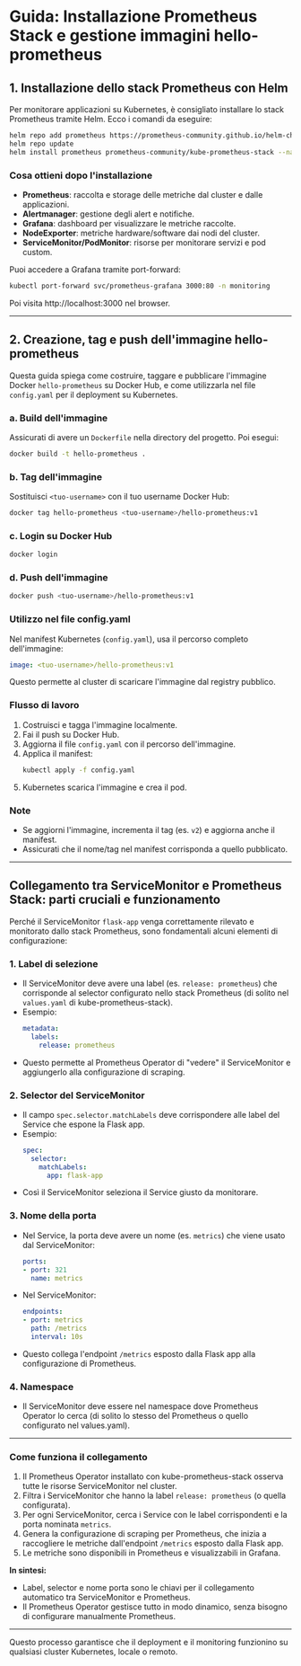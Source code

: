 # Guida: Installazione Prometheus Stack e gestione immagini hello-prometheus

## 1. Installazione dello stack Prometheus con Helm

Per monitorare applicazioni su Kubernetes, è consigliato installare lo stack Prometheus tramite Helm. Ecco i comandi da eseguire:

```sh
helm repo add prometheus https://prometheus-community.github.io/helm-charts/
helm repo update
helm install prometheus prometheus-community/kube-prometheus-stack --namespace monitoring --create-namespace
```

### Cosa ottieni dopo l'installazione
- **Prometheus**: raccolta e storage delle metriche dal cluster e dalle applicazioni.
- **Alertmanager**: gestione degli alert e notifiche.
- **Grafana**: dashboard per visualizzare le metriche raccolte.
- **NodeExporter**: metriche hardware/software dai nodi del cluster.
- **ServiceMonitor/PodMonitor**: risorse per monitorare servizi e pod custom.

Puoi accedere a Grafana tramite port-forward:
```sh
kubectl port-forward svc/prometheus-grafana 3000:80 -n monitoring
```
Poi visita http://localhost:3000 nel browser.

---

## 2. Creazione, tag e push dell'immagine hello-prometheus

Questa guida spiega come costruire, taggare e pubblicare l'immagine Docker `hello-prometheus` su Docker Hub, e come utilizzarla nel file `config.yaml` per il deployment su Kubernetes.

### a. Build dell'immagine
Assicurati di avere un `Dockerfile` nella directory del progetto. Poi esegui:
```sh
docker build -t hello-prometheus .
```

### b. Tag dell'immagine
Sostituisci `<tuo-username>` con il tuo username Docker Hub:
```sh
docker tag hello-prometheus <tuo-username>/hello-prometheus:v1
```

### c. Login su Docker Hub
```sh
docker login
```

### d. Push dell'immagine
```sh
docker push <tuo-username>/hello-prometheus:v1
```

### Utilizzo nel file config.yaml
Nel manifest Kubernetes (`config.yaml`), usa il percorso completo dell'immagine:
```yaml
image: <tuo-username>/hello-prometheus:v1
```
Questo permette al cluster di scaricare l'immagine dal registry pubblico.

### Flusso di lavoro
1. Costruisci e tagga l'immagine localmente.
2. Fai il push su Docker Hub.
3. Aggiorna il file `config.yaml` con il percorso dell'immagine.
4. Applica il manifest:
   ```sh
   kubectl apply -f config.yaml
   ```
5. Kubernetes scarica l'immagine e crea il pod.

### Note
- Se aggiorni l'immagine, incrementa il tag (es. `v2`) e aggiorna anche il manifest.
- Assicurati che il nome/tag nel manifest corrisponda a quello pubblicato.

---

## Collegamento tra ServiceMonitor e Prometheus Stack: parti cruciali e funzionamento

Perché il ServiceMonitor `flask-app` venga correttamente rilevato e monitorato dallo stack Prometheus, sono fondamentali alcuni elementi di configurazione:

### 1. Label di selezione
- Il ServiceMonitor deve avere una label (es. `release: prometheus`) che corrisponde al selector configurato nello stack Prometheus (di solito nel `values.yaml` di kube-prometheus-stack).
- Esempio:
  ```yaml
  metadata:
    labels:
      release: prometheus
  ```
- Questo permette al Prometheus Operator di "vedere" il ServiceMonitor e aggiungerlo alla configurazione di scraping.

### 2. Selector del ServiceMonitor
- Il campo `spec.selector.matchLabels` deve corrispondere alle label del Service che espone la Flask app.
- Esempio:
  ```yaml
  spec:
    selector:
      matchLabels:
        app: flask-app
  ```
- Così il ServiceMonitor seleziona il Service giusto da monitorare.

### 3. Nome della porta
- Nel Service, la porta deve avere un nome (es. `metrics`) che viene usato dal ServiceMonitor:
  ```yaml
  ports:
  - port: 321
    name: metrics
  ```
- Nel ServiceMonitor:
  ```yaml
  endpoints:
  - port: metrics
    path: /metrics
    interval: 10s
  ```
- Questo collega l'endpoint `/metrics` esposto dalla Flask app alla configurazione di Prometheus.

### 4. Namespace
- Il ServiceMonitor deve essere nel namespace dove Prometheus Operator lo cerca (di solito lo stesso del Prometheus o quello configurato nel values.yaml).

---

### Come funziona il collegamento
1. Il Prometheus Operator installato con kube-prometheus-stack osserva tutte le risorse ServiceMonitor nel cluster.
2. Filtra i ServiceMonitor che hanno la label `release: prometheus` (o quella configurata).
3. Per ogni ServiceMonitor, cerca i Service con le label corrispondenti e la porta nominata `metrics`.
4. Genera la configurazione di scraping per Prometheus, che inizia a raccogliere le metriche dall'endpoint `/metrics` esposto dalla Flask app.
5. Le metriche sono disponibili in Prometheus e visualizzabili in Grafana.

**In sintesi:**
- Label, selector e nome porta sono le chiavi per il collegamento automatico tra ServiceMonitor e Prometheus.
- Il Prometheus Operator gestisce tutto in modo dinamico, senza bisogno di configurare manualmente Prometheus.

---

Questo processo garantisce che il deployment e il monitoring funzionino su qualsiasi cluster Kubernetes, locale o remoto.

